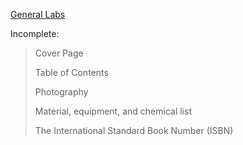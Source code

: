 <ins>General Labs</ins>

Incomplete:

>Cover Page
>
>Table of Contents
>
>Photography
>
>Material, equipment, and chemical list
>
>The International Standard Book Number (ISBN)

